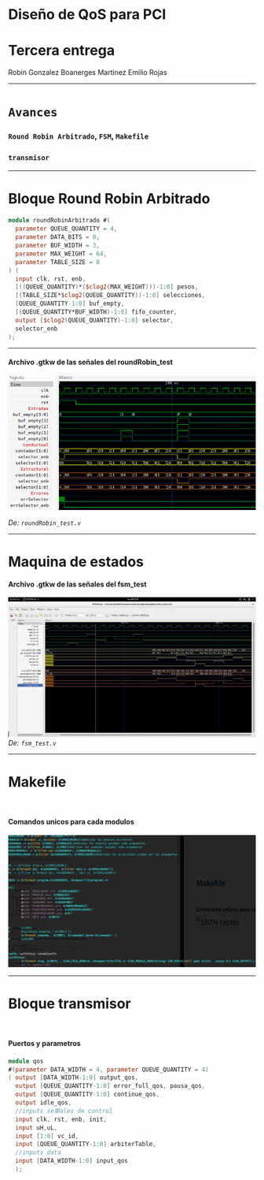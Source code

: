 <!-- $theme: default -->

# Diseño de QoS para PCI

Tercera entrega
===

Robin Gonzalez
Boanerges Martinez
Emilio Rojas

---

# ```Avances```

###  ```Round Robin Arbitrado```, ```FSM```, ```Makefile```

### ```transmisor```


---

# Bloque Round Robin Arbitrado

```verilog
module roundRobinArbitrado #(
  parameter QUEUE_QUANTITY = 4,
  parameter DATA_BITS = 8,
  parameter BUF_WIDTH = 3,
  parameter MAX_WEIGHT = 64,
  parameter TABLE_SIZE = 8
) (
  input clk, rst, enb,
  [((QUEUE_QUANTITY)*($clog2(MAX_WEIGHT)))-1:0] pesos,
  [(TABLE_SIZE*$clog2(QUEUE_QUANTITY))-1:0] selecciones,
  [QUEUE_QUANTITY-1:0] buf_empty, 
  [(QUEUE_QUANTITY*BUF_WIDTH)-1:0] fifo_counter,
  output [$clog2(QUEUE_QUANTITY)-1:0] selector, 
  selector_enb
);
```

---  

#### Archivo .gtkw de las señales del roundRobin_test

![center](presentacion-2/testRoundRobin.png)

_De: ```roundRobin_test.v```_




---  

# Maquina de estados

#### Archivo .gtkw de las señales del fsm_test
![center](presentacion-3/fsm.jpg)
_De: ```fsm_test.v```_

---


 # Makefile
<br >

#### Comandos unicos para cada modulos

![150% center](presentacion-3/m.png)

---
 # Bloque transmisor
<br >

#### Puertos y parametros
```verilog
module qos 
#(parameter DATA_WIDTH = 4, parameter QUEUE_QUANTITY = 4)
( output [DATA_WIDTH-1:0] output_qos,
  output [QUEUE_QUANTITY-1:0] error_full_qos, pausa_qos, 
  output [QUEUE_QUANTITY-1:0] continue_qos,
  output idle_qos,
  //inputs se単ales de control
  input clk, rst, enb, init,
  input uH,uL,
  input [1:0] vc_id, 
  input [QUEUE_QUANTITY-1:0] arbiterTable,
  //inputs data
  input [DATA_WIDTH-1:0] input_qos
  );
```











